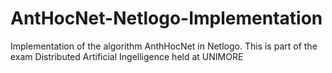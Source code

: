 # AntHocNet-Netlogo-Implementation
Implementation of the algorithm AnthHocNet in Netlogo. This is part of the exam Distributed Artificial Ingelligence held at UNIMORE
